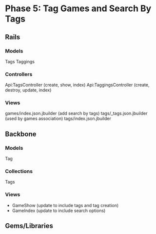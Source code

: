# Phase 5: Tag Games and Search By Tags

## Rails
### Models
Tags
Taggings

### Controllers
Api:TagsController (create, show, index)
Api:TaggingsController (create, destroy, update, index)

### Views
games/index.json.jbuilder (add search by tags)
tags/\_tags.json.jbuilder (used by games association)
tags/index.json.jbuilder

## Backbone
### Models
Tag

### Collections
Tags

### Views
* GameShow (update to include tags and tag creation)
* GameIndex (update to include search options)

## Gems/Libraries
